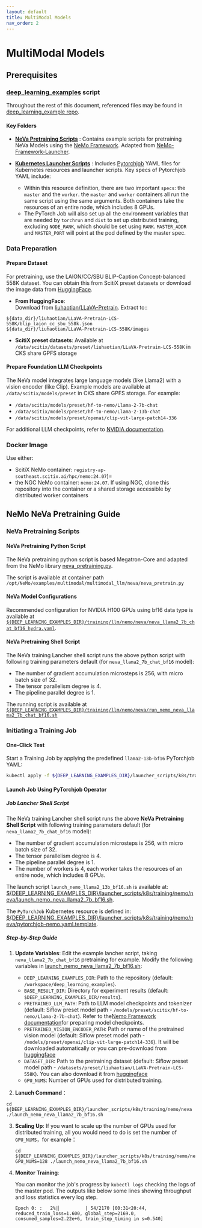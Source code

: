 ```yaml
---
layout: default
title: MultiModal Models
nav_order: 2
---
```


# MultiModal Models
## Prerequisites
### [deep_learning_examples](https://github.com/sallylxl/deep_learning_examples) script
Throughout the rest of this document, referenced files may be found in [deep_learning_example repo](https://github.com/sallylxl/deep_learning_examples).

#### Key Folders

-  **[NeVa Pretraining Scripts](https://github.com/sallylxl/deep_learning_examples/tree/master/training/nemo/neva)**  :
   Contains example scripts for pretraining NeVa Models using the [NeMo Framework](https://docs.nvidia.com/nemo-framework/user-guide/latest/multimodalmodels/multimodallanguagemodel/neva/index.html). Adapted from [NeMo-Framework-Launcher](https://github.com/NVIDIA/NeMo-Framework-Launcher/tree/main).

-  **[Kubernetes Launcher Scripts](https://github.com/sallylxl/deep_learning_examples/tree/master/launcher_scripts/k8s/training)**  :
   Includes [Pytorchjob](https://github.com/kubeflow/pytorch-operator) YAML files for Kubernetes resources and launcher scripts. Key specs of Pytorchjob YAML include:

     + Within this resource definition, there are two important `specs`: the `master` and the `worker`. the `master` and `worker` containers all run the same script using the same arguments. Both containers take the resources of an entire node, which includes 8 GPUs.
     + The PyTorch Job will also set up all the environment variables that are needed by `torchrun` and `dist` to set up distributed training, excluding `NODE_RANK`, which should be set using `RANK`. `MASTER_ADDR` and `MASTER_PORT` will point at the pod defined by the master spec.

### Data Preparation
#### Prepare Dataset
For pretraining, use the LAION/CC/SBU BLIP-Caption Concept-balanced 558K dataset. You can obtain this from ScitiX preset datasets or download the image data from [HuggingFace](https://huggingface.co/datasets/liuhaotian/LLaVA-Pretrain). 

+ **From HuggingFace**:  
  Download from [liuhaotian/LLaVA-Pretrain](https://huggingface.co/datasets/liuhaotian/LLaVA-Pretrain). Extract to::

```plain
${data_dir}/liuhaotian/LLaVA-Pretrain-LCS-558K/blip_laion_cc_sbu_558k.json
${data_dir}/liuhaotian/LLaVA-Pretrain-LCS-558K/images
```

+ **ScitiX preset datasets**: Available at `/data/scitix/datasets/preset/liuhaotian/LLaVA-Pretrain-LCS-558K` in CKS share GPFS storage

#### Prepare Foundation LLM Checkpoints
 The NeVa model integrates large language models (like Llama2) with a vision encoder (like Clip). Example models are available at `/data/scitix/models/preset` in CKS share GPFS storage. For example:

+ `/data/scitix/models/preset/hf-to-nemo/Llama-2-7b-chat`
+ `/data/scitix/models/preset/hf-to-nemo/Llama-2-13b-chat`
+ `/data/scitix/models/preset/openai/clip-vit-large-patch14-336`

For additional LLM checkpoints, refer to [NVIDIA documentation](https://docs.nvidia.com/nemo-framework/user-guide/latest/multimodalmodels/multimodallanguagemodel/neva/dataprep.html).

### Docker Image
Use either:
- ScitiX NeMo container: `registry-ap-southeast.scitix.ai/hpc/nemo:24.07`)=
- the NGC NeMo container: `nemo:24.07`. If using NGC, clone this repository into the container or a shared storage accessible by distributed worker containers

## NeMo NeVa Pretraining Guide
### NeVa Pretraining Scripts
#### NeVa Pretraining Python Script
The NeVa pretraining python script is based Megatron-Core and adapted from the NeMo library [neva_pretraining.py](https://github.com/NVIDIA/NeMo/blob/main/examples/multimodal/multimodal_llm/neva/neva_pretrain.py). 

The script is available at container path `/opt/NeMo/examples/multimodal/multimodal_llm/neva/neva_pretrain.py`

#### NeVa Model Configurations
Recommended configuration for NVIDIA H100 GPUs using bf16 data type is available at [`${DEEP_LEARNING_EXAMPLES_DIR}/training/llm/nemo/neva/neva_llama2_7b_chat_bf16_hydra.yaml`](https://github.com/sallylxl/deep_learning_examples/blob/master/training/nemo/neva/neva_llama2_7b_chat_bf16_hydra.yaml).

#### NeVa Pretraining Shell Script
The NeVa training Lancher shell script runs the above python script with following training parameters default (for `neva_llama2_7b_chat_bf16` model):

+ The number of gradient accumulation microsteps is 256, with micro batch size of 32.
+ The tensor parallelism degree is 4.
+ The pipeline parallel degree is 1.

The running script is available at [`${DEEP_LEARNING_EXAMPLES_DIR}/training/llm/nemo/neva/run_nemo_neva_llama2_7b_chat_bf16.sh`](https://github.com/sallylxl/deep_learning_examples/blob/master/training/nemo/neva/run_nemo_neva_llama2_7b_chat_bf16.sh)

### Initiating a Training Job
#### One-Click Test
Start a Training Job by applying the predefined `llama2-13b-bf16` PyTorchjob YAML:

```bash
kubectl apply -f ${DEEP_LEARNING_EXAMPLES_DIR}/launcher_scripts/k8s/training/nemo/llm/pytorchjob-llama2-13b-bf16-n8-gbs128-ckpt0.yaml
```

#### Launch Job Using PyTorchjob Operator

##### Job Lancher Shell Script
The NeVa training Lancher shell script runs the above **NeVa Pretraining Shell Script** with following training parameters default (for `neva_llama2_7b_chat_bf16` model):

+ The number of gradient accumulation microsteps is 256, with micro batch size of 32.
+ The tensor parallelism degree is 4.
+ The pipeline parallel degree is 1.
+ The number of workers is 4, each worker takes the resources of an entire node, which includes 8 GPUs.

The launch script `launch_nemo_llama2_13b_bf16.sh` is available at: [${DEEP_LEARNING_EXAMPLES_DIR}/launcher_scripts/k8s/training/nemo/neva/launch_nemo_neva_llama2_7b_bf16.sh](https://github.com/sallylxl/deep_learning_examples/blob/master/launcher_scripts/k8s/training/nemo/neva/launch_nemo_neva_llama2_7b_bf16.sh).

The `PyTorchJob` Kubernetes resource is defined in: [${DEEP_LEARNING_EXAMPLES_DIR}/launcher_scripts/k8s/training/nemo/neva/pytorchjob-nemo.yaml.template](https://github.com/sallylxl/deep_learning_examples/blob/master/launcher_scripts/k8s/training/nemo/neva/pytorchjob-nemo.yaml.template).

##### Step-by-Step Guide

1. **Update Variables**: Edit the example lancher script, taking `neva_llama2_7b_chat_bf16` pretraining for example. Modify the following variables in [launch_nemo_neva_llama2_7b_bf16.sh](https://github.com/sallylxl/deep_learning_examples/blob/master/launcher_scripts/k8s/training/nemo/neva/launch_nemo_neva_llama2_7b_bf16.sh):
   + `DEEP_LEARNING_EXAMPLES_DIR`: Path to the repository (default: `/workspace/deep_learning_examples`).
   + `BASE_RESULT_DIR`: Directory for experiment results (default: `$DEEP_LEARNING_EXAMPLES_DIR/results`).
   + `PRETRAINED_LLM_PATH`: Path to LLM model checkpoints and tokenizer (default: Siflow preset model path - `/models/preset/scitix/hf-to-nemo/Llama-2-7b-chat`). Refer to the[Nemo Framework documentation](https://docs.nvidia.com/nemo-framework/user-guide/latest/multimodalmodels/multimodallanguagemodel/neva/dataprep.html)for preparing model checkpoints.
   + `PRETRAINED_VISION_ENCODER_PATH`: Path or name of the pretrained vision model (default: Siflow preset model path - `/models/preset/openai/clip-vit-large-patch14-336`). It will be downloaded automatically or you can pre-download from [huggingface](https://huggingface.co/openai/clip-vit-large-patch14-336/tree/main)
   + `DATASET_DIR`: Path to the pretraining dataset (default: Siflow preset model path - `/datasets/preset/liuhaotian/LLaVA-Pretrain-LCS-558K`). You can also download it from [huggingface](https://huggingface.co/datasets/liuhaotian/LLaVA-Pretrain/tree/main)
   + `GPU_NUMS`: Number of GPUs used for distributed training.
  
2. **Lanuch Command**：

```plain 
cd ${DEEP_LEARNING_EXAMPLES_DIR}/launcher_scripts/k8s/training/nemo/neva
./launch_nemo_neva_llama2_7b_bf16.sh
```

3. **Scaling Up**:
   If you want to scale up the number of GPUs used for distributed training, all you would need to do is set the number of `GPU_NUMS`，for example：

    ```plain
    cd ${DEEP_LEARNING_EXAMPLES_DIR}/launcher_scripts/k8s/training/nemo/neva
    GPU_NUMS=128 ./launch_nemo_neva_llama2_7b_bf16.sh
    ```
4. **Monitor Training**:

    You can monitor the job's progress by `kubectl logs` checking the logs of the master pod. The outputs like below some lines showing throughput and loss statistics every log step.

    ```plain
    Epoch 0: :   2%|▏         | 54/2170 [00:31<20:44, reduced_train_loss=1.600, global_step=2169.0, consumed_samples=2.22e+6, train_step_timing in s=0.540]
    ```
